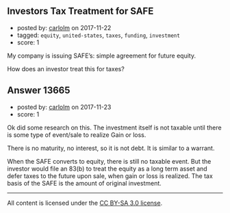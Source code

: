 ## Investors Tax Treatment for SAFE

- posted by: [carlolm](https://stackexchange.com/users/6616082/carlolm) on 2017-11-22
- tagged: `equity`, `united-states`, `taxes`, `funding`, `investment`
- score: 1

My company is issuing SAFE’s: simple agreement for future equity.

How does an investor treat this for taxes?


## Answer 13665

- posted by: [carlolm](https://stackexchange.com/users/6616082/carlolm) on 2017-11-23
- score: 1

Ok did some research on this. The investment itself is not taxable until there is some type of event/sale to realize Gain or loss.

There is no maturity, no interest, so it is not debt.  It is similar to a warrant.

When the SAFE converts to equity, there is still no taxable event.  But the investor would file an 83(b) to treat the equity as a long term asset and defer taxes to the future upon sale, when gain or loss is realized.  The tax basis of the SAFE is the amount of original investment.



---

All content is licensed under the [CC BY-SA 3.0 license](https://creativecommons.org/licenses/by-sa/3.0/).
